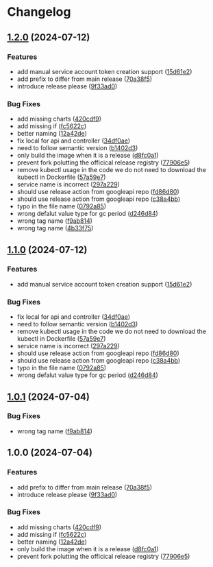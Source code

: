# Changelog

## [1.2.0](https://github.com/iandyh/shibuya/compare/v1.1.0...v1.2.0) (2024-07-12)


### Features

* add manual service account token creation support ([15d61e2](https://github.com/iandyh/shibuya/commit/15d61e24e6b02ac5995cf145c51876ec58bca7e0))
* add prefix to differ from main release ([70a38f5](https://github.com/iandyh/shibuya/commit/70a38f574ad5593c78d77456b6a83f735d62f3e4))
* introduce release please ([9f33ad0](https://github.com/iandyh/shibuya/commit/9f33ad0c7c22d1063b68fc22f7746e1ce748c86f))


### Bug Fixes

* add missing charts ([420cdf9](https://github.com/iandyh/shibuya/commit/420cdf94fa56d13b7bec7ce12dde20d14c1ffc39))
* add missing if ([fc5622c](https://github.com/iandyh/shibuya/commit/fc5622ca1a59ca3dec356039145bac5f6bf15c9c))
* better naming ([12a42de](https://github.com/iandyh/shibuya/commit/12a42de7e83c3e37f0e44a6fff923a5f59e48cfe))
* fix local for api and controller ([34df0ae](https://github.com/iandyh/shibuya/commit/34df0ae43459a38868c667376ef6c8b1949869c0))
* need to follow semantic version ([b1402d3](https://github.com/iandyh/shibuya/commit/b1402d3b5056ef1425907591b09234c450e78543))
* only build the image when it is a release ([d8fc0a1](https://github.com/iandyh/shibuya/commit/d8fc0a1496f591d6c9254460010b28e3187bf5d8))
* prevent fork polutting the officical release registry ([77906e5](https://github.com/iandyh/shibuya/commit/77906e5140365321eb881d7c1edf2db1a94e1ae9))
* remove kubectl usage in the code we do not need to download the kubectl in Dockerfile ([57a59e7](https://github.com/iandyh/shibuya/commit/57a59e7c1665e8cd538729c0051bb03922a8c5d7))
* service name is incorrect ([297a229](https://github.com/iandyh/shibuya/commit/297a229046525758e0e74f83755f61a8c1797cfc))
* should use release action from googleapi repo ([fd86d80](https://github.com/iandyh/shibuya/commit/fd86d8028a00358de66cd0074786164c6234d7a5))
* should use release action from googleapi repo ([c38a4bb](https://github.com/iandyh/shibuya/commit/c38a4bb2aaeb172a4d1e44296715d950724f5008))
* typo in the file name ([0792a85](https://github.com/iandyh/shibuya/commit/0792a851cfc9aebb03d1a7359c3bc6b98aee3107))
* wrong defalut value type for gc period ([d246d84](https://github.com/iandyh/shibuya/commit/d246d84754a57184cb46497a67d9a2eed2fbbfc9))
* wrong tag name ([f9ab814](https://github.com/iandyh/shibuya/commit/f9ab814d609ab447bc9feac9c0ce539fb162e257))
* wrong tag name ([4b33f75](https://github.com/iandyh/shibuya/commit/4b33f7506cf2863665052650b3744ec8505adf1e))

## [1.1.0](https://github.com/iandyh/shibuya/compare/v1.0.1...v1.1.0) (2024-07-12)


### Features

* add manual service account token creation support ([15d61e2](https://github.com/iandyh/shibuya/commit/15d61e24e6b02ac5995cf145c51876ec58bca7e0))


### Bug Fixes

* fix local for api and controller ([34df0ae](https://github.com/iandyh/shibuya/commit/34df0ae43459a38868c667376ef6c8b1949869c0))
* need to follow semantic version ([b1402d3](https://github.com/iandyh/shibuya/commit/b1402d3b5056ef1425907591b09234c450e78543))
* remove kubectl usage in the code we do not need to download the kubectl in Dockerfile ([57a59e7](https://github.com/iandyh/shibuya/commit/57a59e7c1665e8cd538729c0051bb03922a8c5d7))
* service name is incorrect ([297a229](https://github.com/iandyh/shibuya/commit/297a229046525758e0e74f83755f61a8c1797cfc))
* should use release action from googleapi repo ([fd86d80](https://github.com/iandyh/shibuya/commit/fd86d8028a00358de66cd0074786164c6234d7a5))
* should use release action from googleapi repo ([c38a4bb](https://github.com/iandyh/shibuya/commit/c38a4bb2aaeb172a4d1e44296715d950724f5008))
* typo in the file name ([0792a85](https://github.com/iandyh/shibuya/commit/0792a851cfc9aebb03d1a7359c3bc6b98aee3107))
* wrong defalut value type for gc period ([d246d84](https://github.com/iandyh/shibuya/commit/d246d84754a57184cb46497a67d9a2eed2fbbfc9))

## [1.0.1](https://github.com/iandyh/shibuya/compare/v1.0.0...v1.0.1) (2024-07-04)


### Bug Fixes

* wrong tag name ([f9ab814](https://github.com/iandyh/shibuya/commit/f9ab814d609ab447bc9feac9c0ce539fb162e257))

## 1.0.0 (2024-07-04)


### Features

* add prefix to differ from main release ([70a38f5](https://github.com/iandyh/shibuya/commit/70a38f574ad5593c78d77456b6a83f735d62f3e4))
* introduce release please ([9f33ad0](https://github.com/iandyh/shibuya/commit/9f33ad0c7c22d1063b68fc22f7746e1ce748c86f))


### Bug Fixes

* add missing charts ([420cdf9](https://github.com/iandyh/shibuya/commit/420cdf94fa56d13b7bec7ce12dde20d14c1ffc39))
* add missing if ([fc5622c](https://github.com/iandyh/shibuya/commit/fc5622ca1a59ca3dec356039145bac5f6bf15c9c))
* better naming ([12a42de](https://github.com/iandyh/shibuya/commit/12a42de7e83c3e37f0e44a6fff923a5f59e48cfe))
* only build the image when it is a release ([d8fc0a1](https://github.com/iandyh/shibuya/commit/d8fc0a1496f591d6c9254460010b28e3187bf5d8))
* prevent fork polutting the officical release registry ([77906e5](https://github.com/iandyh/shibuya/commit/77906e5140365321eb881d7c1edf2db1a94e1ae9))
